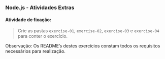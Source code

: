 ### Node.js - Atividades Extras

####  Atividade de fixação:
> Crie as pastas `exercise-01`, `exercise-02`, `exercise-03`  e `exercise-04` para conter o exercício.

Observação: Os README’s destes exercícios constam todos os requisitos necessários para realização.
